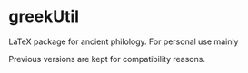 # greekUtil
LaTeX package for ancient philology. For personal use mainly 

Previous versions are kept for compatibility reasons.
